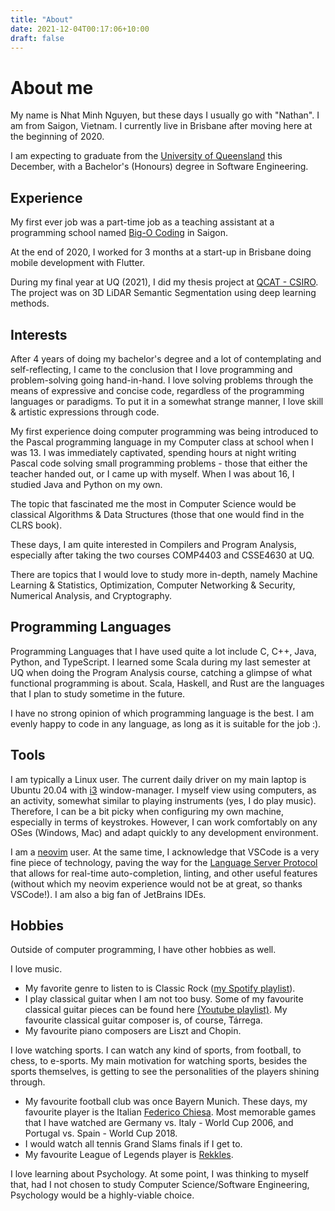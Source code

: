 ```yaml
---
title: "About"
date: 2021-12-04T00:17:06+10:00
draft: false
---
```


# About me

My name is Nhat Minh Nguyen, but these days I usually go with "Nathan". I am from Saigon, Vietnam. I currently live in Brisbane after moving here at the beginning of 2020.

I am expecting to graduate from the [University of Queensland](https://www.uq.edu.au/) this December, with a Bachelor's (Honours) degree in Software Engineering.

## Experience

My first ever job was a part-time job as a teaching assistant at a programming school named [Big-O Coding](https://www.facebook.com/BigOCoding) in Saigon.

At the end of 2020, I worked for 3 months at a start-up in Brisbane doing mobile development with Flutter.

During my final year at UQ (2021), I did my thesis project at [QCAT - CSIRO](https://research.csiro.au/qcat/). The project was on 3D LiDAR Semantic Segmentation using deep learning methods.

## Interests

After 4 years of doing my bachelor's degree and a lot of contemplating and self-reflecting, I came to the conclusion that I love programming and problem-solving going hand-in-hand. I love solving problems through the means of expressive and concise code, regardless of the programming languages or paradigms. To put it in a somewhat strange manner, I love skill & artistic expressions through code. 

My first experience doing computer programming was being introduced to the Pascal programming language in my Computer class at school when I was 13. I was immediately captivated, spending hours at night writing Pascal code solving small programming problems - those that either the teacher handed out, or I came up with myself. When I was about 16, I studied Java and Python on my own.

The topic that fascinated me the most in Computer Science would be classical Algorithms & Data Structures (those that one would find in the CLRS book).

These days, I am quite interested in Compilers and Program Analysis, especially after taking the two courses COMP4403 and CSSE4630 at UQ.

There are topics that I would love to study more in-depth, namely Machine Learning & Statistics, Optimization, Computer Networking & Security, Numerical Analysis, and Cryptography.

## Programming Languages

Programming Languages that I have used quite a lot include C, C++, Java, Python, and TypeScript. I learned some Scala during my last semester at UQ when doing the Program Analysis course, catching a glimpse of what functional programming is about. Scala, Haskell, and Rust are the languages that I plan to study sometime in the future.

I have no strong opinion of which programming language is the best. I am evenly happy to code in any language, as long as it is suitable for the job :).

## Tools

I am typically a Linux user. The current daily driver on my main laptop is Ubuntu 20.04 with [i3](https://i3wm.org/) window-manager. I myself view using computers, as an activity, somewhat similar to playing instruments (yes, I do play music). Therefore, I can be a bit picky when configuring my own machine, especially in terms of keystrokes. However, I can work comfortably on any OSes (Windows, Mac) and adapt quickly to any development environment.

I am a [neovim](neovim.io) user. At the same time, I acknowledge that VSCode is a very fine piece of technology, paving the way for the [Language Server Protocol](https://microsoft.github.io/language-server-protocol/) that allows for real-time auto-completion, linting, and other useful features (without which my neovim experience would not be at great, so thanks VSCode!). I am also a big fan of JetBrains IDEs. 

## Hobbies

Outside of computer programming, I have other hobbies as well.

I love music.

* My favorite genre to listen to is Classic Rock ([my Spotify playlist](https://open.spotify.com/playlist/2Vzl0dEtJegEWdtuxeCHMo?si=3284cf2eacbc4a0e)).
* I play classical guitar when I am not too busy. Some of my favourite classical guitar pieces can be found here [(Youtube playlist)](https://youtube.com/playlist?list=PLD0K1bPRzzfG8FaJjLiipOi6iQKRZJmQv). My favourite classical guitar composer is, of course, Tárrega.
* My favourite piano composers are Liszt and Chopin.

I love watching sports. I can watch any kind of sports, from football, to chess, to e-sports. My main motivation for watching sports, besides the sports themselves, is getting to see the personalities of the players shining through. 

* My favourite football club was once Bayern Munich. These days, my favourite player is the Italian [Federico Chiesa](https://en.wikipedia.org/wiki/Federico_Chiesa). Most memorable games that I have watched are Germany vs. Italy - World Cup 2006, and Portugal vs. Spain - World Cup 2018.
* I would watch all tennis Grand Slams finals if I get to.
* My favourite League of Legends player is [Rekkles](https://lol.fandom.com/wiki/Rekkles).

I love learning about Psychology. At some point, I was thinking to myself that, had I not chosen to study Computer Science/Software Engineering, Psychology would be a highly-viable choice.